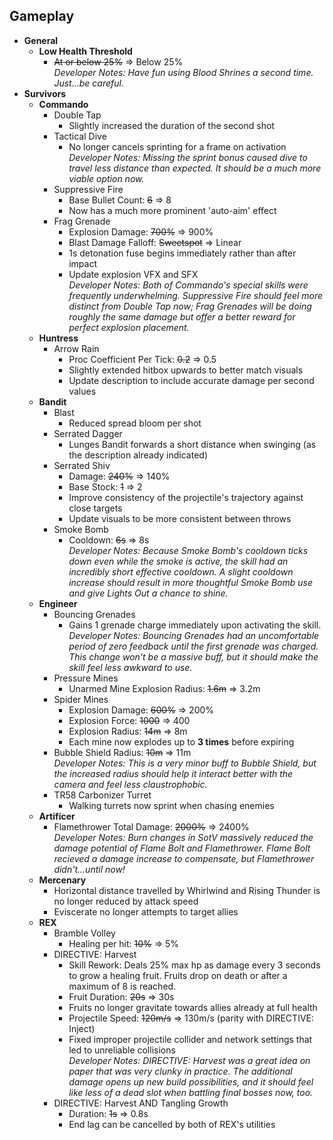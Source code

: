 ## Gameplay
- **General**
  - **Low Health Threshold**
    - ~~At or below 25%~~ ⇒ Below 25% </br> *Developer Notes: Have fun using Blood Shrines a second time. Just...be careful.*
- **Survivors**
  - **Commando**
    - Double Tap
      - Slightly increased the duration of the second shot
    - Tactical Dive
      - No longer cancels sprinting for a frame on activation </br> *Developer Notes: Missing the sprint bonus caused dive to travel less distance than expected. It should be a much more viable option now.*
    - Suppressive Fire
      - Base Bullet Count: ~~6~~ ⇒ 8
      - Now has a much more prominent 'auto-aim' effect
    - Frag Grenade
      - Explosion Damage: ~~700%~~ ⇒ 900%
      - Blast Damage Falloff: ~~Sweetspot~~ ⇒ Linear
      - 1s detonation fuse begins immediately rather than after impact
      - Update explosion VFX and SFX </br> *Developer Notes: Both of Commando's special skills were frequently underwhelming. Suppressive Fire should feel more distinct from Double Tap now; Frag Grenades will be doing roughly the same damage but offer a better reward for perfect explosion placement.*
  - **Huntress**
    - Arrow Rain
      - Proc Coefficient Per Tick: ~~0.2~~ ⇒ 0.5
      - Slightly extended hitbox upwards to better match visuals
      - Update description to include accurate damage per second values
  - **Bandit**
    - Blast
      - Reduced spread bloom per shot
    - Serrated Dagger
      - Lunges Bandit forwards a short distance when swinging (as the description already indicated)
    - Serrated Shiv
      - Damage: ~~240%~~ ⇒ 140%
      - Base Stock: ~~1~~ ⇒ 2
      - Improve consistency of the projectile's trajectory against close targets
      - Update visuals to be more consistent between throws
    - Smoke Bomb
      - Cooldown: ~~6s~~ ⇒ 8s </br> *Developer Notes: Because Smoke Bomb's cooldown ticks down even while the smoke is active, the skill had an incredibly short effective cooldown. A slight cooldown increase should result in more thoughtful Smoke Bomb use and give Lights Out a chance to shine.*
  - **Engineer**
    - Bouncing Grenades
      - Gains 1 grenade charge immediately upon activating the skill. </br> *Developer Notes: Bouncing Grenades had an uncomfortable period of zero feedback until the first grenade was charged. This change won't be a massive buff, but it should make the skill feel less awkward to use.*
    - Pressure Mines
      - Unarmed Mine Explosion Radius: ~~1.6m~~ ⇒ 3.2m
    - Spider Mines
      - Explosion Damage: ~~600%~~ ⇒ 200%
      - Explosion Force: ~~1000~~ ⇒ 400
      - Explosion Radius: ~~14m~~ ⇒ 8m
      - Each mine now explodes up to **3 times** before expiring
    - Bubble Shield Radius: ~~10m~~ ⇒ 11m </br> *Developer Notes: This is a very minor buff to Bubble Shield, but the increased radius should help it interact better with the camera and feel less claustrophobic.*
    - TR58 Carbonizer Turret
      - Walking turrets now sprint when chasing enemies
  - **Artificer**
    - Flamethrower Total Damage: ~~2000%~~ ⇒ 2400% </br> *Developer Notes: Burn changes in SotV massively reduced the damage potential of Flame Bolt and Flamethrower. Flame Bolt recieved a damage increase to compensate, but Flamethrower didn't...until now!*
  - **Mercenary**
    - Horizontal distance travelled by Whirlwind and Rising Thunder is no longer reduced by attack speed
    - Eviscerate no longer attempts to target allies
  - **REX**
    - Bramble Volley
      - Healing per hit: ~~10%~~ ⇒ 5%
    - DIRECTIVE: Harvest
      - Skill Rework: Deals 25% max hp as damage every 3 seconds to grow a healing fruit. Fruits drop on death or after a maximum of 8 is reached.
      - Fruit Duration: ~~20s~~ ⇒ 30s
      - Fruits no longer gravitate towards allies already at full health
      - Projectile Speed: ~~120m/s~~ ⇒ 130m/s (parity with DIRECTIVE: Inject)
      - Fixed improper projectile collider and network settings that led to unreliable collisions </br> *Developer Notes: DIRECTIVE: Harvest was a great idea on paper that was very clunky in practice. The additional damage opens up new build possibilities, and it should feel like less of a dead slot when battling final bosses now, too.*
    - DIRECTIVE: Harvest AND Tangling Growth
      - Duration: ~~1s~~ ⇒ 0.8s
      - End lag can be cancelled by both of REX's utilities
